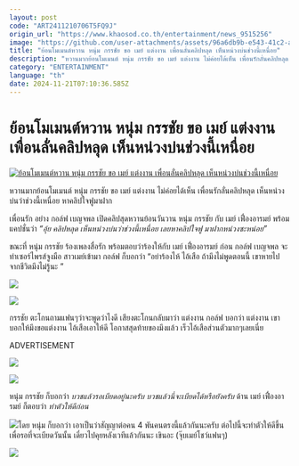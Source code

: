 ```yaml
---
layout: post
code: "ART2411210706T5FQ9J"
origin_url: "https://www.khaosod.co.th/entertainment/news_9515256"
image: "https://github.com/user-attachments/assets/96a6db9b-e543-41c2-a402-3e66d43ccd15"
title: "ย้อนโมเมนต์หวาน หนุ่ม กรรชัย ขอ เมย์ แต่งงาน เพื่อนลั่นคลิปหลุด เห็นหน่วงบ่นช่วงนี้เหนื่อย"
description: "หวานมากย้อนโมเมนต์ หนุ่ม กรรชัย ขอ เมย์ แต่งงาน ไม่ค่อยได้เห็น เพื่อนรักลั่นคลิปหลุด เห็นหน่วงบ่นว่าช่วงนี้เหนื่อย หาคลิปใจฟูมาฝาก เพื่อนรัก อย่าง กอล์ฟ"
category: "ENTERTAINMENT"
language: "th"
date: 2024-11-21T07:10:36.585Z
---
```


# ย้อนโมเมนต์หวาน หนุ่ม กรรชัย ขอ เมย์ แต่งงาน เพื่อนลั่นคลิปหลุด เห็นหน่วงบ่นช่วงนี้เหนื่อย

[![ย้อนโมเมนต์หวาน หนุ่ม กรรชัย ขอ เมย์ แต่งงาน เพื่อนลั่นคลิปหลุด เห็นหน่วงบ่นช่วงนี้เหนื่อย](https://www.khaosod.co.th/wpapp/uploads/2024/11/kanchaimaygolf2111679998.jpg "ย้อนโมเมนต์หวาน หนุ่ม กรรชัย ขอ เมย์ แต่งงาน เพื่อนลั่นคลิปหลุด เห็นหน่วงบ่นช่วงนี้เหนื่อย")](https://www.khaosod.co.th/wpapp/uploads/2024/11/kanchaimaygolf2111679998.jpg)

หวานมากย้อนโมเมนต์ หนุ่ม กรรชัย ขอ เมย์ แต่งงาน ไม่ค่อยได้เห็น เพื่อนรักลั่นคลิปหลุด เห็นหน่วงบ่นว่าช่วงนี้เหนื่อย หาคลิปใจฟูมาฝาก

เพื่อนรัก อย่าง กอล์ฟ เบญจพล เปิดคลิปสุดหวานย้อนวันวาน หนุ่ม กรรชัย กับ เมย์ เฟื่องอารมย์ พร้อมแคปชั่นว่า _“อุ้ย คลิปหลุด เห็นหน่วงบ่นว่าช่วงนี้เหนื่อย เลยหาคลิปใจฟู มาฝากหน่วงซะหน่อย”_

ขณะที่ หนุ่ม กรรชัย ร้องเพลงสื่อรัก พร้อมตอบว่าร้องให้กับ เมย์ เฟื่องอารมย์ ก่อน กอล์ฟ เบญจพล จะทำเซอร์ไพรส์จูงมือ สาวเมย์เข้ามา กอล์ฟ ก็บอกว่า “อย่าร้องไห้ ไอ้เสือ ถ้ามึงไม่พูดตอนนี้ เขาหายไปจากชีวิตมึงไม่รู้นะ ”

[![](https://www.khaosod.co.th/wpapp/uploads/2024/11/kanchaimaygolf2111671.jpg)](https://www.khaosod.co.th/wpapp/uploads/2024/11/kanchaimaygolf2111671.jpg)

[![](https://www.khaosod.co.th/wpapp/uploads/2024/11/kanchaimaygolf2111672.jpg)](https://www.khaosod.co.th/wpapp/uploads/2024/11/kanchaimaygolf2111672.jpg)

กรรชัย ตะโกนถามแฟนๆว่าจะพูดว่าไงดี เสียงตะโกนกลับมาว่า แต่งงาน กอล์ฟ บอกว่า แต่งงาน เขาบอกให้มึงขอแต่งงาน ไอ้เสือเอาให้ดี โอกาสสุดท้ายของมึงแล้ว เร็วไอ้เสือส่วนตัวมากๆเลยเนี่ย

ADVERTISEMENT

[![](https://www.khaosod.co.th/wpapp/uploads/2024/11/kanchaimaygolf2111674.jpg)](https://www.khaosod.co.th/wpapp/uploads/2024/11/kanchaimaygolf2111674.jpg)

[![](https://www.khaosod.co.th/wpapp/uploads/2024/11/kanchaimaygolf2111673.jpg)](https://www.khaosod.co.th/wpapp/uploads/2024/11/kanchaimaygolf2111673.jpg)

หนุ่ม กรรชัย ก็บอกว่า _บวชแล้วรอเบียดอยู่นะครับ บวชแล้วนี่จะเบียดได้หรือยังครับ_ ด้าน เมย์ เฟื่องอารมย์ ก็ตอบว่า _ทำตัวให้ดีก่อน_

[![](https://www.khaosod.co.th/wpapp/uploads/2024/11/kanchaimaygolf2111675.jpg)](https://www.khaosod.co.th/wpapp/uploads/2024/11/kanchaimaygolf2111675.jpg)โดย หนุ่ม ก็บอกว่า เอาเป็นว่าสัญญาต่อคน 4 พันคนตรงนี้แล้วกันนะครับ ต่อไปนี้จะทำตัวให้ดีขึ้น เพื่อรอที่จะเบียดวันนั้น เดี๋ยวไปคุยหลังเวทีแล้วกันนะ เขินอะ (จุ๊บเมย์โชว์แฟนๆ)

[![](https://www.khaosod.co.th/wpapp/uploads/2024/11/kanchaimaygolf2111676.jpg)](https://www.khaosod.co.th/wpapp/uploads/2024/11/kanchaimaygolf2111676.jpg)